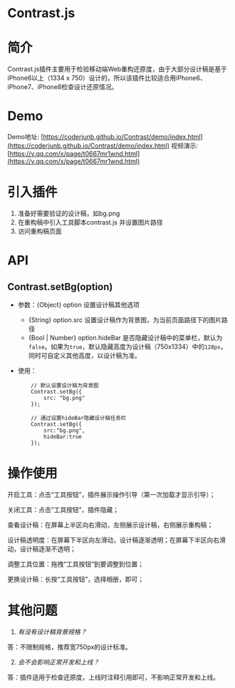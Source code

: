 # Contrast.js
# 简介
Contrast.js插件主要用于检验移动端Web重构还原度，由于大部分设计稿是基于iPhone6以上（1334 x 750）设计的，所以该插件比较适合用iPhone6、iPhone7、iPhone8检查设计还原情况。

# Demo
Demo地址: [https://coderjunb.github.io/Contrast/demo/index.html](https://coderjunb.github.io/Contrast/demo/index.html)
视频演示: [https://v.qq.com/x/page/t0667mr1wnd.html](https://v.qq.com/x/page/t0667mr1wnd.html)

# 引入插件
1. 准备好需要验证的设计稿，如bg.png
2. 在重构稿中引入工具脚本contrast.js 并设置图片路径 
        <script>
            Contrast.setBg("bg.png");
        </script>
3. 访问重构稿页面

# API
## Contrast.setBg(option)

* 参数：{Object} option   设置设计稿其他选项
    * {String} option.src   设置设计稿作为背景图，为当前页面路径下的图片路径
    * {Bool | Number} option.hideBar 是否隐藏设计稿中的菜单栏，默认为`false`。如果为`true`，默认隐藏高度为设计稿（750x1334）中的`128px`，同时可自定义其他高度，以设计稿为准。
* 使用：

    ```
        // 默认设置设计稿为背景图
        Contrast.setBg({
            src: "bg.png"
        });
    ```
    ```
        // 通过设置hideBar隐藏设计稿任务栏
        Contrast.setBg({
            src:"bg.png",
            hideBar:true
        });
    ```

# 操作使用
开启工具：点击“工具按钮”，插件展示操作引导（第一次加载才显示引导）；

关闭工具：点击“工具按钮”，插件隐藏；

查看设计稿：在屏幕上半区向右滑动，左侧展示设计稿，右侧展示重构稿；

设计稿透明度：在屏幕下半区向左滑动，设计稿逐渐透明；在屏幕下半区向右滑动，设计稿逐渐不透明；

调整工具位置：拖拽“工具按钮”到要调整到位置；

更换设计稿：长按“工具按钮”，选择相册，即可；


# 其他问题

1) _有没有设计稿背景规格？_

答：不限制规格，推荐宽750px的设计标准。

2) _会不会影响正常开发和上线？_

答：插件适用于检查还原度，上线时注释引用即可，不影响正常开发和上线。